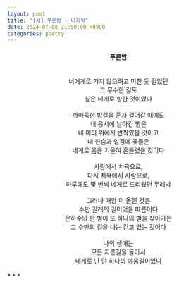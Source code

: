 ```yaml
---
layout: post
title: "[시] 푸른밤 - 나희덕"
date: 2024-07-08 21:50:00 +0900
categories: poetry
---
```


#### <center>푸른밤</center>
<br>
<center>
너에게로 가지 않으려고 미친 듯 걸었던<br>
그 무수한 길도 <br>
실은 네게로 향한 것이었다 <br>
 <br>
까마득한 밤길을 혼자 걸어갈 때에도 <br>
내 응시에 날아간 별은 <br>
네 머리 위에서 반짝였을 것이고 <br>
내 한숨과 입김에 꽃들은 <br>
네게로 몸을 기울여 흔들렸을 것이다 <br>
 <br>
사랑에서 치욕으로, <br>
다시 치욕에서 사랑으로,<br> 
하루에도 몇 번씩 네게로 드리웠던 두레박<br>
<br> 
그러나 매양 퍼 올린 것은 <br>
수만 갈래의 길이었을 따름이다<br> 
은하수의 한 별이 또 하나의 별을 찾아가는 <br>
그 수만의 길을 나는 걷고 있는 것이다 <br>
 <br>
나의 생애는 <br>
모든 지름길을 돌아서 <br>
네게로 난 단 하나의 에움길이었다<br>
</center>
<br>
* * *